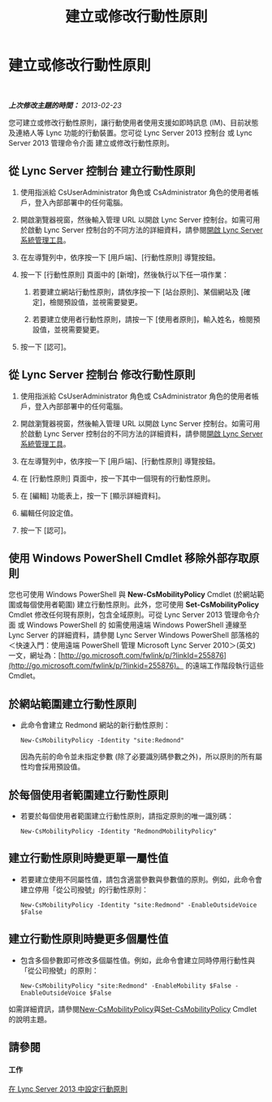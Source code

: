 ﻿---
title: 建立或修改行動性原則
TOCTitle: 建立或修改行動性原則
ms:assetid: fc2dfea0-2215-440d-9f4b-7c985da29211
ms:mtpsurl: https://technet.microsoft.com/zh-tw/library/JJ721946(v=OCS.15)
ms:contentKeyID: 49890519
ms.date: 08/24/2015
mtps_version: v=OCS.15
ms.translationtype: HT
---

# 建立或修改行動性原則

 

_**上次修改主題的時間：** 2013-02-23_

您可建立或修改行動性原則，讓行動使用者使用支援如即時訊息 (IM)、目前狀態及連絡人等 Lync 功能的行動裝置。您可從 Lync Server 2013 控制台 或 Lync Server 2013 管理命令介面 建立或修改行動性原則。

## 從 Lync Server 控制台 建立行動性原則

1.  使用指派給 CsUserAdministrator 角色或 CsAdministrator 角色的使用者帳戶，登入內部部署中的任何電腦。

2.  開啟瀏覽器視窗，然後輸入管理 URL 以開啟 Lync Server 控制台。如需可用於啟動 Lync Server 控制台的不同方法的詳細資料，請參閱[開啟 Lync Server 系統管理工具](lync-server-2013-open-lync-server-administrative-tools.md)。

3.  在左導覽列中，依序按一下 \[用戶端\]、\[行動性原則\] 導覽按鈕。

4.  按一下 \[行動性原則\] 頁面中的 \[新增\]，然後執行以下任一項作業：
    
    1.  若要建立網站行動性原則，請依序按一下 \[站台原則\]、某個網站及 \[確定\]，檢閱預設值，並視需要變更。
    
    2.  若要建立使用者行動性原則，請按一下 \[使用者原則\]，輸入姓名，檢閱預設值，並視需要變更。

5.  按一下 \[認可\]。

## 從 Lync Server 控制台 修改行動性原則

1.  使用指派給 CsUserAdministrator 角色或 CsAdministrator 角色的使用者帳戶，登入內部部署中的任何電腦。

2.  開啟瀏覽器視窗，然後輸入管理 URL 以開啟 Lync Server 控制台。如需可用於啟動 Lync Server 控制台的不同方法的詳細資料，請參閱[開啟 Lync Server 系統管理工具](lync-server-2013-open-lync-server-administrative-tools.md)。

3.  在左導覽列中，依序按一下 \[用戶端\]、\[行動性原則\] 導覽按鈕。

4.  在 \[行動性原則\] 頁面中，按一下其中一個現有的行動性原則。

5.  在 \[編輯\] 功能表上，按一下 \[顯示詳細資料\]。

6.  編輯任何設定值。

7.  按一下 \[認可\]。

## 使用 Windows PowerShell Cmdlet 移除外部存取原則

您也可使用 Windows PowerShell 與 **New-CsMobilityPolicy** Cmdlet (於網站範圍或每個使用者範圍) 建立行動性原則。此外，您可使用 **Set-CsMobilityPolicy** Cmdlet 修改任何現有原則，包含全域原則。可從 Lync Server 2013 管理命令介面 或 Windows PowerShell 的 如需使用遠端 Windows PowerShell 連線至 Lync Server 的詳細資料，請參閱 Lync Server Windows PowerShell 部落格的＜快速入門：使用遠端 PowerShell 管理 Microsoft Lync Server 2010＞(英文) 一文，網址為：[http://go.microsoft.com/fwlink/p/?linkId=255876](http://go.microsoft.com/fwlink/p/?linkid=255876)。 的遠端工作階段執行這些 Cmdlet。

## 於網站範圍建立行動性原則

  - 此命令會建立 Redmond 網站的新行動性原則：
    
        New-CsMobilityPolicy -Identity "site:Redmond"
    
    因為先前的命令並未指定參數 (除了必要識別碼參數之外)，所以原則的所有屬性均會採用預設值。

## 於每個使用者範圍建立行動性原則

  - 若要於每個使用者範圍建立行動性原則，請指定原則的唯一識別碼：
    
        New-CsMobilityPolicy -Identity "RedmondMobilityPolicy"

## 建立行動性原則時變更單一屬性值

  - 若要建立使用不同屬性值，請包含適當參數與參數值的原則。例如，此命令會建立停用「從公司撥號」的行動性原則：
    
        New-CsMobilityPolicy -Identity "site:Redmond" -EnableOutsideVoice $False

## 建立行動性原則時變更多個屬性值

  - 包含多個參數即可修改多個屬性值。例如，此命令會建立同時停用行動性與「從公司撥號」的原則：
    
        New-CsMobilityPolicy "site:Redmond" -EnableMobility $False -EnableOutsideVoice $False

如需詳細資訊，請參閱[New-CsMobilityPolicy](https://docs.microsoft.com/en-us/powershell/module/skype/New-CsMobilityPolicy)與[Set-CsMobilityPolicy](https://docs.microsoft.com/en-us/powershell/module/skype/Set-CsMobilityPolicy) Cmdlet 的說明主題。

## 請參閱

#### 工作

[在 Lync Server 2013 中設定行動原則](lync-server-2013-configuring-mobility-policy.md)

